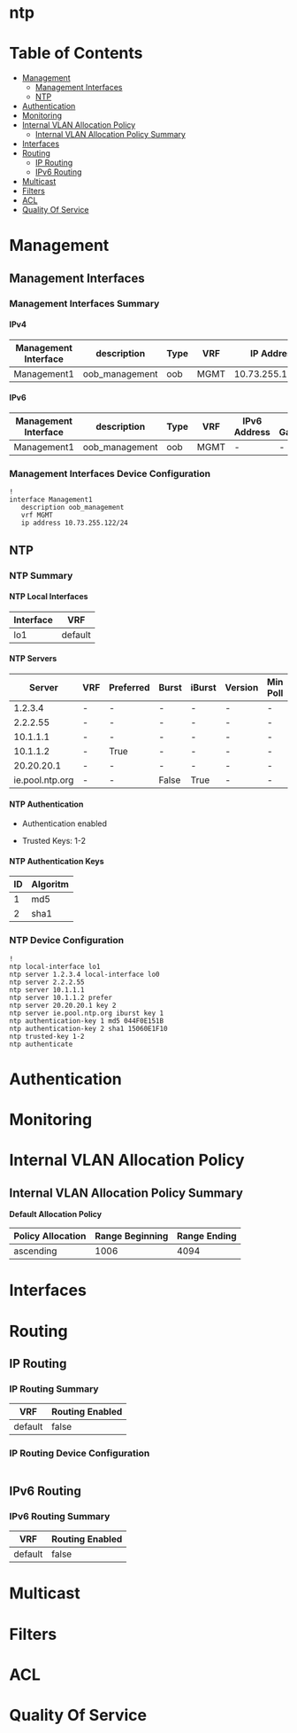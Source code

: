 # ntp
# Table of Contents
<!-- toc -->

- [Management](#management)
  - [Management Interfaces](#management-interfaces)
  - [NTP](#ntp)
- [Authentication](#authentication)
- [Monitoring](#monitoring)
- [Internal VLAN Allocation Policy](#internal-vlan-allocation-policy)
  - [Internal VLAN Allocation Policy Summary](#internal-vlan-allocation-policy-summary)
- [Interfaces](#interfaces)
- [Routing](#routing)
  - [IP Routing](#ip-routing)
  - [IPv6 Routing](#ipv6-routing)
- [Multicast](#multicast)
- [Filters](#filters)
- [ACL](#acl)
- [Quality Of Service](#quality-of-service)

<!-- toc -->
# Management

## Management Interfaces

### Management Interfaces Summary

#### IPv4

| Management Interface | description | Type | VRF | IP Address | Gateway |
| -------------------- | ----------- | ---- | --- | ---------- | ------- |
| Management1 | oob_management | oob | MGMT | 10.73.255.122/24 | 10.73.255.2 |

#### IPv6

| Management Interface | description | Type | VRF | IPv6 Address | IPv6 Gateway |
| -------------------- | ----------- | ---- | --- | ------------ | ------------ |
| Management1 | oob_management | oob | MGMT | -  | - |

### Management Interfaces Device Configuration

```eos
!
interface Management1
   description oob_management
   vrf MGMT
   ip address 10.73.255.122/24
```

## NTP

### NTP Summary

#### NTP Local Interfaces

| Interface | VRF |
| --------- | --- |
| lo1 | default |

#### NTP Servers

| Server | VRF | Preferred | Burst | iBurst | Version | Min Poll | Max Poll | Local-interface | Key |
| ------ | --- | --------- | ----- | ------ | ------- | -------- | -------- | --------------- | --- |
| 1.2.3.4 | - | - | - | - | - | - | - | lo0 | - |
| 2.2.2.55 | - | - | - | - | - | - | - | - | - |
| 10.1.1.1 | - | - | - | - | - | - | - | - | - |
| 10.1.1.2 | - | True | - | - | - | - | - | - | - |
| 20.20.20.1 | - | - | - | - | - | - | - | - | 2 |
| ie.pool.ntp.org | - | - | False | True | - | - | - | - | 1 |

#### NTP Authentication

- Authentication enabled

- Trusted Keys: 1-2

#### NTP Authentication Keys

| ID | Algoritm |
| -- | -------- |
| 1 | md5 |
| 2 | sha1 |

### NTP Device Configuration

```eos
!
ntp local-interface lo1
ntp server 1.2.3.4 local-interface lo0
ntp server 2.2.2.55
ntp server 10.1.1.1
ntp server 10.1.1.2 prefer
ntp server 20.20.20.1 key 2
ntp server ie.pool.ntp.org iburst key 1
ntp authentication-key 1 md5 044F0E151B
ntp authentication-key 2 sha1 15060E1F10
ntp trusted-key 1-2
ntp authenticate
```

# Authentication

# Monitoring

# Internal VLAN Allocation Policy

## Internal VLAN Allocation Policy Summary

**Default Allocation Policy**

| Policy Allocation | Range Beginning | Range Ending |
| ------------------| --------------- | ------------ |
| ascending | 1006 | 4094 |

# Interfaces

# Routing

## IP Routing

### IP Routing Summary

| VRF | Routing Enabled |
| --- | --------------- |
| default | false|
### IP Routing Device Configuration

```eos
```
## IPv6 Routing

### IPv6 Routing Summary

| VRF | Routing Enabled |
| --- | --------------- |
| default | false |

# Multicast

# Filters

# ACL

# Quality Of Service

